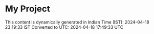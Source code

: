 # My Project

This content is dynamically generated in Indian Time (IST): 2024-04-18 23:19:33 IST
Converted to UTC: 2024-04-18 17:49:33 UTC
